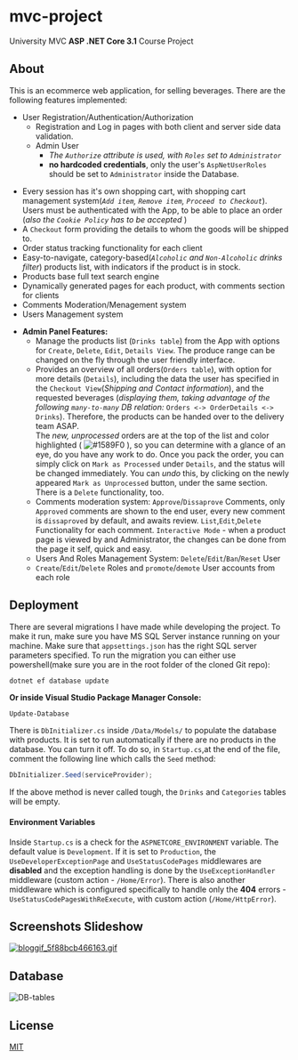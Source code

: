 # mvc-project

University MVC **ASP .NET Core 3.1** Course Project

## About

This is an ecommerce web application, for selling beverages. There are the following features implemented:
- User Registration/Authentication/Authorization
  - Registration and Log in pages with both client and server side data validation.
  - Admin User
     -  _The `Authorize` attribute is used, with `Roles` set to `Administrator`_
     - **no hardcoded credentials**, only the user's `AspNetUserRoles` should be set to `Administrator` inside the Database.
* Every session has it's own shopping cart, with shopping cart management system(_`Add item`, `Remove item`, `Proceed to Checkout`_). Users must be authenticated with the App, to be able to place an order (_also the `Cookie Policy` has to be accepted_ )
* A `Checkout` form providing the details to whom the goods will be shipped to.
* Order status tracking functionality for each client
* Easy-to-navigate, category-based(_`Alcoholic` and `Non-Alcoholic` drinks filter_) products list, with indicators if the product is in stock.
* Products base full text search engine
* Dynamically generated pages for each product, with comments section for clients
* Comments Moderation/Menagement system
* Users Management system
- **Admin Panel Features:**
  - Manage the products list (`Drinks table`) from the App with options for `Create`, `Delete`, `Edit`, `Details View`. The produce range can be changed on the fly through the user friendly interface.
  - Provides an overview of all orders(`Orders table`), with option for more details (`Details`), including the data the user has specified in the `Checkout View`(_Shipping and Contact information_), and the requested beverages (_displaying them, taking advantage of the following `many-to-many` DB relation:_ `Orders <-> OrderDetails <-> Drinks`). Therefore, the products can be handed over to the delivery team ASAP.  
The _new, unprocessed_ orders are at the top of the list and color highlighted ( ![#1589F0](https://via.placeholder.com/15/1589F0/000000?text=+) ), so you can determine with a glance of an eye, do you have any  work to do.
Once you pack the order, you can simply click on `Mark as Processed` under `Details`, and the status will be changed immediately. You can _undo_ this, by clicking on the newly appeared `Mark as Unprocessed` button, under the same section. There is a `Delete` functionality, too.
  - Comments moderation system: `Approve`/`Dissaprove` Comments, only `Approved` comments are shown to the end user, every new comment is `dissaproved` by default, and awaits review. `List`,`Edit`,`Delete` Functionality for each comment.
`Interactive Mode` - when a product page is viewed by and Administrator, the changes can be done from the page it self, quick and easy.
  - Users And Roles Management System: `Delete`/`Edit`/`Ban`/`Reset` User
  - `Create`/`Edit`/`Delete` Roles and `promote`/`demote` User accounts from each role

## Deployment

There are several migrations I have made while developing the project. To make  it run, make sure you have MS SQL Server instance running on your machine. Make sure that `appsettings.json` has the right SQL server parameters specified. To run the migration you can either use powershell(make sure you are in the root folder of the cloned Git repo):
```powershell
dotnet ef database update
```
**Or inside Visual Studio Package Manager Console:**
```
Update-Database
```

There is `DbInitializer.cs` inside `/Data/Models/` to populate the database with products. It is set to run automatically if there are no products in the database. You can turn it off. To do so, in `Startup.cs`,at the end of the file, comment the following line which calls the `Seed` method:
```c#
DbInitializer.Seed(serviceProvider);
```
If the above method is never called tough, the `Drinks` and `Categories` tables will be empty.
#### Environment Variables
Inside `Startup.cs` is a check for the `ASPNETCORE_ENVIRONMENT` variable. The default value is `Development`.
If it is set to `Production`, the
`UseDeveloperExceptionPage` and `UseStatusCodePages` middlewares are **disabled** and the exception handling is done by the `UseExceptionHandler` middleware (custom  action - `/Home/Error`). There is also another middleware which is configured specifically to handle only the **404** errors - `UseStatusCodePagesWithReExecute`, with custom action (`/Home/HttpError`).


## Screenshots Slideshow
[![bloggif_5f88bcb466163.gif](https://s8.gifyu.com/images/bloggif_5f88bcb466163.gif)](https://gifyu.com/image/8NXx)


## Database
![DB-tables](https://i.imgur.com/zNCv50W.png)

## License
[MIT](https://github.com/p4nd4ta/mvc-project/blob/main/LICENSE)
